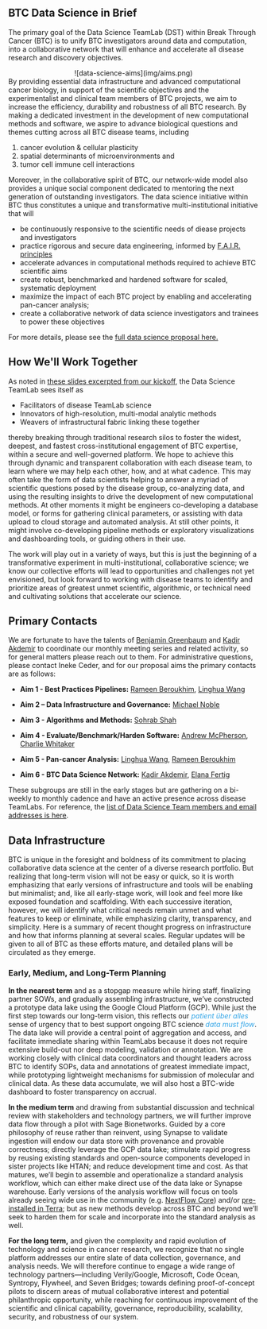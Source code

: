 ## BTC Data Science in Brief
The primary goal of the Data Science TeamLab (DST) within Break Through Cancer (BTC) is to unify BTC investigators
around data and computation, into a collaborative network that will enhance and accelerate all disease research and
discovery objectives.
<center>
![data-science-aims](img/aims.png)
</center>
By providing essential data infrastructure and advanced computational cancer biology, in support of the scientific 
objectives and the experimentalist and clinical team members of BTC projects, we aim to increase the efficiency, 
durability and robustness of all BTC research. 
By making a dedicated investment in the development of new computational methods and software, we aspire to advance 
biological questions and themes cutting across all BTC disease teams, including 

1. cancer evolution & cellular plasticity
2.  spatial determinants of microenvironments and 
3. tumor cell immune cell interactions

Moreover, in the collaborative spirit of BTC, our network-wide model also provides a unique social component 
dedicated to mentoring the next generation of outstanding investigators.  The data science initiative within BTC
thus constitutes a unique and transformative multi-institutional initiative that will

- be continuously responsive to the scientific needs of diease projects and investigators
- practice rigorous and secure data engineering, informed by [F.A.I.R. principles](https://www.go-fair.org/fair-principles/)
- accelerate advances in computational methods required to achieve BTC scientific aims
- create robust, benchmarked and hardened software for scaled, systematic deployment
- maximize the impact of each BTC project by enabling and accelerating pan-cancer analysis;
- create a collaborative network of data science investigators and trainees to power these objectives

For more details, please see the
<a target=_blank href="https://breakthroughcancer-my.sharepoint.com/:b:/g/personal/msn_breakthroughcancer_org/EV7qf7tHVRpMoFaCgpI_owwBAzJ-BsvEBHjkVcEr74WSRw?e=lc2A8r">full data science proposal here.</a>

## How We'll Work Together

As noted in 
<a target=_blank href="https://breakthroughcancer-my.sharepoint.com/:p:/g/personal/msn_breakthroughcancer_org/EUqmcKyDJ_9CnmDDYxpNzTABMoXnNuAIImZY6uq0ereRSQ?e=GEtr6f" >
these slides excerpted from our kickoff</a>, the Data Science TeamLab sees itself as

* Facilitators of disease TeamLab science
* Innovators of high-resolution, multi-modal analytic methods
* Weavers of infrastructural fabric linking these together

thereby breaking through traditional research silos to foster the widest, deepest, and fastest cross-institutional engagement of BTC expertise, within a secure and well-governed platform.  We hope to achieve this through dynamic and transparent collaboration with each disease team, to learn where we may help each other, how, and at what cadence.  This may often take the form of data scientists helping to answer a myriad of scientific questions posed by the disease group, co-analyzing data, and using the resulting insights to drive the development of new computational methods.  At other moments it might be engineers co-developing a database model, or forms for gathering clinical parameters, or assisting with data upload to cloud storage and automated analysis.  At still other points, it might involve co-developing pipeline methods or exploratory visualizations and dashboarding tools, or guiding others in their use.

The work will play out in a variety of ways, but this is just the beginning of a transformative experiment in multi-institutional, collaborative science; we know our collective efforts will lead to opportunities and challenges not yet envisioned, but look forward to working with disease teams to identify and prioritize areas of greatest unmet scientific, algorithmic, or technical need and cultivating solutions that accelerate our science.

## Primary Contacts

We are fortunate to have the talents of [Benjamin Greenbaum](mailto:greenbab@mskcc.org) and [Kadir Akdemir](mailto:kcakedemir@mdanderson.org) to coordinate our monthly meeting series and related activity, so for general matters please reach out to them.   For administrative questions, please contact Ineke Ceder, and for our proposal aims the primary contacts are as follows:

* **Aim 1 - Best Practices Pipelines:** [Rameen Beroukhim](mailto:rameen@broadinstitute.org), [Linghua Wang](mailto:lwang22@mdanderson.org)

* **Aim 2 – Data Infrastructure and Governance:**  [Michael Noble](mailto:msn@breakthroughcancer.org)

* **Aim 3 - Algorithms and Methods:** [Sohrab Shah](mailto:shahs3@mskcc.org)

* **Aim 4 - Evaluate/Benchmark/Harden Software:** [Andrew McPherson](mailto:), [Charlie Whitaker](mailto:charliew@mit.edu)

* **Aim 5 - Pan-cancer Analysis:** [Linghua Wang](mailto:lwang22@mdanderson.org), [Rameen Beroukhim](mailto:rameen@broadinstitute.org)

* **Aim 6 - BTC Data Science Network:** [Kadir Akdemir](mailto:kcakedemir@mdanderson.org), [Elana Fertig](mailto:ejfertig@jhmi.edu)

These subgroups are still in the early stages but are gathering on a bi-weekly to monthly cadence and have an active presence across disease TeamLabs.  For reference, the
<a target=_blank href="https://breakthroughcancer-my.sharepoint.com/:x:/g/personal/msn_breakthroughcancer_org/Ec0H2cIe8B9Kly-gewaYudQBqiozgNN6U-fzcJWh-JlwSQ?e=1Yw69v">list of Data Science Team members and email addresses is here</a>.

## Data Infrastructure

BTC is unique in the foresight and boldness of its commitment to placing collaborative data science at the center of a diverse research portfolio.  But realizing that long-term vision will not be easy or quick, so it is worth emphasizing that early versions of infrastructure and tools will be enabling but minimalist; and, like all early-stage work, will look and feel more like exposed foundation and scaffolding.  With each successive iteration, however, we will identify what critical needs remain unmet and what features to keep or eliminate, while emphasizing clarity, transparency, and simplicity.  Here is a summary of recent thought progress on infrastructure and how that informs planning at several scales.  Regular updates will be given to all of BTC as these efforts mature, and detailed plans will be circulated as they emerge.

### Early, Medium, and Long-Term Planning

**In the nearest term** and as a stopgap measure while hiring staff, finalizing partner SOWs, and gradually assembling infrastructure, we’ve constructed a prototype data lake using the Google Cloud Platform (GCP).  While just the first step towards our long-term vision, this reflects our 
<span style="color:#2FA4E7">*patient über alles*</span>
sense of urgency that to best support ongoing BTC science
<span style="color:#2FA4E7">*data must flow*</span>.
The data lake will provide a central point of aggregation and access, and facilitate immediate sharing within TeamLabs because it does not require extensive build-out nor deep modeling, validation or annotation. We are working closely with clinical data coordinators and thought leaders across BTC to identify SOPs, data and annotations of greatest immediate impact, while prototyping lightweight mechanisms for submission of molecular and clinical data.  As these data accumulate, we will also host a BTC-wide dashboard to foster transparency on accrual.

**In the medium term** and drawing from substantial discussion and technical review with stakeholders and technology partners, we will further improve data flow through a pilot with Sage Bionetworks.  Guided by a core philosophy of reuse rather than reinvent, using Synapse to validate ingestion will endow our data store with provenance and provable correctness; directly leverage the GCP data lake; stimulate rapid progress by reusing existing standards and open-source components developed in sister projects like HTAN; and reduce development time and cost.  As that matures, we’ll begin to assemble and operationalize a standard analysis workflow, which can either make direct use of the data lake or Synapse warehouse.  Early versions of the analysis workflow will focus on tools already seeing wide use in the community 
(e.g. [NextFlow Core](https://nf-co.re)) and/or 
[pre-installed in Terra](https://broadinstitute.github.io/warp/docs/get-started/);
but as new methods develop across BTC and beyond we’ll seek to harden them for scale and incorporate into the standard analysis as well.

**For the long term,** and given the complexity and rapid evolution of technology and science in cancer research, we recognize that no single platform addresses our entire slate of data collection, governance, and analysis needs.  We will therefore continue to engage a wide range of technology partners—including Verily/Google, Microsoft, Code Ocean, Syntropy, Flywheel, and Seven Bridges; towards defining proof-of-concept pilots to discern areas of mutual collaborative interest and potential philanthropic opportunity, while reaching for continuous improvement of the scientific and clinical capability, governance, reproducibility, scalability, security, and robustness of our system.
